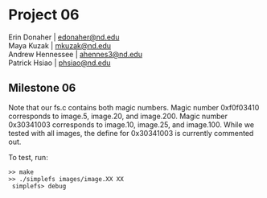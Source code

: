 # Project 06

Erin Donaher | edonaher@nd.edu  
Maya Kuzak | mkuzak@nd.edu  
Andrew Hennessee | ahennes3@nd.edu  
Patrick Hsiao | phsiao@nd.edu

## Milestone 06

Note that our fs.c contains both magic numbers. Magic number 0xf0f03410 corresponds to image.5, image.20, and image.200. Magic number 0x30341003 corresponds to image.10, image.25, and image.100. While we tested with all images, the define for 0x30341003 is currently commented out.

To test, run:
```
>> make
>> ./simplefs images/image.XX XX
 simplefs> debug
```
